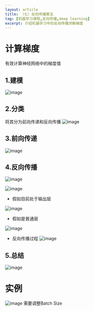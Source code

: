 ```yaml
---
layout: article
title: （七）反向传播算法
tag: [机器学习课程,反向传播,deep learning]
excerpt: 介绍机器学习中的反向传播求解梯度
---
```

# 计算梯度
有效计算神经网络中的梯度值

## 1.建模

![image](http://m.qpic.cn/psc?/V10GdCbE4Hg3EY/Kl*GVNe9OdIAJBN6RDL7pJLm.YxNoN4ZH7nQubQN*AG1FnchucILorrNvqi0BIP*PgKsaSME8DubSx3D4vh1.SgGS*6WeLK0WimUWso5F8M!/b&bo=lgWdAwAAAAADBy8!&rf=viewer_4)

## 2.分类
将其分为前向传递和反向传播
![image](http://m.qpic.cn/psc?/V10GdCbE4Hg3EY/Kl*GVNe9OdIAJBN6RDL7pKVoNRgmHSsMMZOgcb9F9RzaP*l5vE1T*IfSLOIK0noKhd1eA2GJrx5tN4ZAllWP1OU.75ExiWDnAwJkIzwk1Uc!/b&bo=dwWnAwAAAAADN8Q!&rf=viewer_4)

## 3.前向传递
![image](http://m.qpic.cn/psc?/V10GdCbE4Hg3EY/Kl*GVNe9OdIAJBN6RDL7pC*o23CuoaUcs7APx1z8v5ehGvlZT3MazvBJ1FdizxI2BEpMVMqVo.WHF6MoY9O4wac6fuQJf8rTpWY1EnILsHo!/b&bo=FwUWAwAAAAADNxU!&rf=viewer_4)

## 4.反向传播
![image](http://m.qpic.cn/psc?/V10GdCbE4Hg3EY/Kl*GVNe9OdIAJBN6RDL7pHonYV7WEguUbz1md2YPh37Z8kIs3nHKlLBgLwMGJO*6FHuHoqp3.qYgzcOn9*n39ghze1mM*OFFplg682cmddM!/b&bo=dgVtAwAAAAADR38!&rf=viewer_4)

![image](http://m.qpic.cn/psc?/V10GdCbE4Hg3EY/Kl*GVNe9OdIAJBN6RDL7pNrQlGU8NSzSLWrWzWJdXOVYYdEcw*aGHErbbg0jXn3.9*pfxlaxqnxkZZkkG6QvEOfPEvEosVMmsbH96lZgQ*c!/b&bo=TgXgAgAAAAADN7s!&rf=viewer_4)

- 假如目前处于输出层

![image](http://m.qpic.cn/psc?/V10GdCbE4Hg3EY/Kl*GVNe9OdIAJBN6RDL7pMV9YptGrK1et1jrqjRkgyvgz5Fh.fGuz3wVW9KeYGRMIZeSDDAn39uGWUE8Vs3rh1ztY6b*8T76wMOyrQ0h2qU!/b&bo=XAUHAwAAAAADN08!&rf=viewer_4)

- 假如是普通层

![image](http://m.qpic.cn/psc?/V10GdCbE4Hg3EY/Kl*GVNe9OdIAJBN6RDL7pCfO0QC0GGIvMVKtsh9Q6kopwcbdxolsivIqFDLPhyjq6xn9lHEimCBiu1N7tdWzAdjEIIW6My0S6PVeJAQ98hI!/b&bo=kQXgAgAAAAADN2Q!&rf=viewer_4)

- 反向传播过程
![image](http://m.qpic.cn/psc?/V10GdCbE4Hg3EY/Kl*GVNe9OdIAJBN6RDL7pOfm71jvHO9bZBk..RpBtMs9BA5dKTFGw2vYVrbxHpxj5m7ewufcXpKV1JLWEX.aFNjn64lG6e6gHTZfbbu5Iv0!/b&bo=bQW9AgAAAAADB*U!&rf=viewer_4)

## 5.总结
![image](http://m.qpic.cn/psc?/V10GdCbE4Hg3EY/Kl*GVNe9OdIAJBN6RDL7pIWUhLLRoqJi*K7ucgDU1hcxqLgKX4gOuMVO04Son9qILl*u3YFJpAp8hCRnIxk1TDtMoWVwzu2vQXB7SLyzf7A!/b&bo=lwVmAwAAAAARB8c!&rf=viewer_4)

# 实例
![image](http://m.qpic.cn/psc?/V10GdCbE4Hg3EY/Kl*GVNe9OdIAJBN6RDL7pETE1DvLulJP8W64ygzocUvknN.tZhz*dzbDb2uYWyVp3MX*W6ptmxUMG5ZrK0V4FDgiQ1q68bquUm9uLVBM*G0!/b&bo=jQUSBAAAAAADB7w!&rf=viewer_4)
需要调整Batch Size

